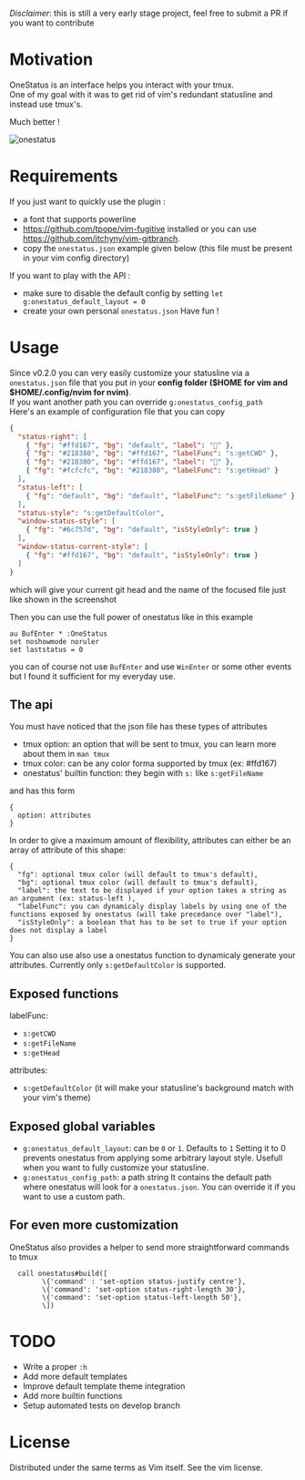 *Disclaimer*: this is still a very early stage project, feel free to submit a PR if you want to contribute

# Motivation
OneStatus is an interface helps you interact with your tmux.<br>
One of my goal with it was to get rid of vim's redundant statusline and instead use tmux's.

Much better !

![onestatus](https://user-images.githubusercontent.com/26607946/90639803-7f947f00-e22f-11ea-863e-e347f9379dfe.png)

# Requirements
If you just want to quickly use the plugin :
 - a font that supports powerline
 - https://github.com/tpope/vim-fugitive installed or you can use https://github.com/itchyny/vim-gitbranch.
 - copy the `onestatus.json` example given below (this file must be present in your vim config directory)

If you want to play with the API :
 - make sure to disable the default config by setting
 `let g:onestatus_default_layout = 0`
 - create your own personal `onestatus.json`
  Have fun !

# Usage
Since v0.2.0 you can very easily customize your statusline via a `onestatus.json` file that you put in your **config folder ($HOME for vim and $HOME/.config/nvim for nvim)**.<br>
If you want another path you can override `g:onestatus_config_path`<br>
Here's an example of configuration file that you can copy

```json
{
  "status-right": [
    { "fg": "#ffd167", "bg": "default", "label": "" },
    { "fg": "#218380", "bg": "#ffd167", "labelFunc": "s:getCWD" },
    { "fg": "#218380", "bg": "#ffd167", "label": "" },
    { "fg": "#fcfcfc", "bg": "#218380", "labelFunc": "s:getHead" }
  ],
  "status-left": [
    { "fg": "default", "bg": "default", "labelFunc": "s:getFileName" }
  ],
  "status-style": "s:getDefaultColor",
  "window-status-style": [
    { "fg": "#6c757d", "bg": "default", "isStyleOnly": true }
  ],
  "window-status-current-style": [
    { "fg": "#ffd167", "bg": "default", "isStyleOnly": true }
  ]
}
```

which will give your current git head and the name of the focused file just like shown in the screenshot

Then you can use the full power of onestatus like in this example
```
au BufEnter * :OneStatus
set noshowmode noruler
set laststatus = 0
```
you can of course not use `BufEnter` and use `WinEnter` or some other events but I found it sufficient for my everyday use.

## The api
You must have noticed that the json file has these types of attributes
- tmux option: an option that will be sent to tmux, you can learn more about them in `man tmux` 
- tmux color: can be any color forma supported by tmux (ex: #ffd167)
- onestatus' builtin function: they begin with `s:` like `s:getFileName`

and has this form
```
{
  option: attributes
}
```

In order to give a maximum amount of flexibility, attributes can either be an array of attribute of this shape:
```
{
  "fg": optional tmux color (will default to tmux's default),
  "bg": optional tmux color (will default to tmux's default),
  "label": the text to be displayed if your option takes a string as an argument (ex: status-left ),
  "labelFunc": you can dynamicaly display labels by using one of the functions exposed by onestatus (will take precedance over "label"),
  "isStyleOnly": a boolean that has to be set to true if your option does not display a label
}
```

You can also use also use a onestatus function to dynamicaly generate your attributes.
Currently only `s:getDefaultColor` is supported.

## Exposed functions
labelFunc:
- `s:getCWD`
- `s:getFileName`
- `s:getHead`

attributes:
- `s:getDefaultColor` (it will make your statusline's background match with your vim's theme)

## Exposed global variables
- `g:onestatus_default_layout`: can be `0` or `1`. Defaults to `1`
 Setting it to 0 prevents onestatus from applying some arbitrary layout style. Usefull when you want to fully customize your statusline.
- `g:onestatus_config_path`: a path string
 It contains the default path where onestatus will look for a `onestatus.json`. You can override it if you want to use a custom path.

## For even more customization
OneStatus also provides a helper to send more straightforward commands to tmux

```vim
  call onestatus#build([
        \{'command' : 'set-option status-justify centre'},
        \{'command': 'set-option status-right-length 30'},
        \{'command': 'set-option status-left-length 50'},
        \])
```

# TODO
- Write a proper `:h`
- Add more default templates
- Improve default template theme integration
- Add more builtin functions
- Setup automated tests on develop branch

# License
Distributed under the same terms as Vim itself. See the vim license.

